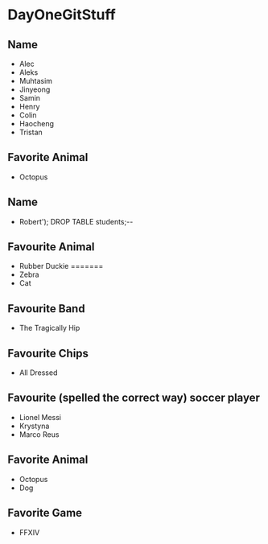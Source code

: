 # DayOneGitStuff

## Name
- Alec
- Aleks
- Muhtasim
- Jinyeong
- Samin 
- Henry
- Colin
- Haocheng
- Tristan

## Favorite Animal
- Octopus

## Name
- Robert'); DROP TABLE students;--

## Favourite Animal
- Rubber Duckie
=======
- Zebra
- Cat


## Favourite Band 
- The Tragically Hip

## Favourite Chips
- All Dressed

## Favourite (spelled the correct way) soccer player
- Lionel Messi
- Krystyna
- Marco Reus

## Favorite Animal
- Octopus
- Dog

## Favorite Game
- FFXIV
